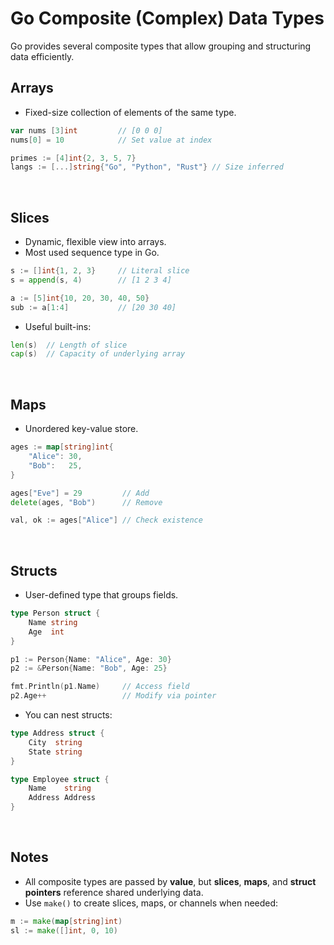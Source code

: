 # Go Composite (Complex) Data Types

Go provides several composite types that allow grouping and structuring data efficiently.

## Arrays

- Fixed-size collection of elements of the same type.

```go
var nums [3]int         // [0 0 0]
nums[0] = 10            // Set value at index

primes := [4]int{2, 3, 5, 7}
langs := [...]string{"Go", "Python", "Rust"} // Size inferred
```

<br>

## Slices

- Dynamic, flexible view into arrays.
- Most used sequence type in Go.

```go
s := []int{1, 2, 3}     // Literal slice
s = append(s, 4)        // [1 2 3 4]

a := [5]int{10, 20, 30, 40, 50}
sub := a[1:4]           // [20 30 40]
```

- Useful built-ins:
```go
len(s)  // Length of slice
cap(s)  // Capacity of underlying array
```

<br>

## Maps

- Unordered key-value store.

```go
ages := map[string]int{
    "Alice": 30,
    "Bob":   25,
}

ages["Eve"] = 29         // Add
delete(ages, "Bob")      // Remove

val, ok := ages["Alice"] // Check existence
```

<br>

## Structs

- User-defined type that groups fields.

```go
type Person struct {
    Name string
    Age  int
}

p1 := Person{Name: "Alice", Age: 30}
p2 := &Person{Name: "Bob", Age: 25}

fmt.Println(p1.Name)     // Access field
p2.Age++                 // Modify via pointer
```

- You can nest structs:

```go
type Address struct {
    City  string
    State string
}

type Employee struct {
    Name    string
    Address Address
}
```

<br>

## Notes
- All composite types are passed by **value**, but **slices**, **maps**, and **struct pointers** reference shared underlying data.
- Use `make()` to create slices, maps, or channels when needed:
  
```go
m := make(map[string]int)
sl := make([]int, 0, 10)
```
